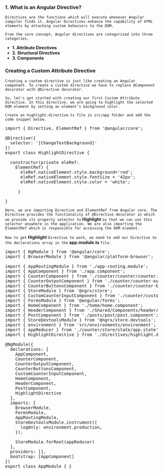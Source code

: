 ### 1. What is an Angular Directive?
`Directives are the functions which will execute whenever Angular compiler finds it. Angular Directives enhance the capability of HTML elements by attaching custom behaviors to the DOM.`

`From the core concept, Angular directives are categorized into three categories.`

- **1. Attribute Directives**
- **2. Structural Directives**
- **3. Components**

### Creating a Custom Attribute Directive
`Creating a custom directive is just like creating an Angular component. To create a custom directive we have to replace @Component decorator with @Directive decorator.`

`So, let's get started with creating our first Custom Attribute directive. In this directive, we are going to highlight the selected DOM element by setting an element’s background color.`

`Create an highlight.directive.ts file in src/app folder and add the code snippet below.`

<pre>
import { Directive, ElementRef } from '@angular/core';

@Directive({
  selector: '[ChangeTextBackground]'
})
export class HighlightDirective {

  constructor(private eleRef: 
    ElementRef) {
      eleRef.nativeElement.style.background='red';
      eleRef.nativeElement.style.fontSize = '42px';
      eleRef.nativeElement.style.color = 'white';

     }

}
</pre>

`Here, we are importing Directive and ElementRef from Angular core. The Directive provides the functionality of @Directive decorator in which we provide its property selector to` **Highlight** `so that we can use this selector anywhere in the application. We are also importing the ElementRef which is responsible for accessing the DOM element.`

`Now to get` **Highlight** `Directive to work, we need to add our Directive to the declarations array in the` **app.module.ts** `file.`

<pre>
import { NgModule } from '@angular/core';
import { BrowserModule } from '@angular/platform-browser';

import { AppRoutingModule } from './app-routing.module';
import { AppComponent } from './app.component';
import { CounterComponent } from './counter/counter/counter.component';
import { CounterOutputComponent } from './counter/counter-output/counter-output.component';
import { CounterButtonsComponent } from './counter/counter-buttons/counter-buttons.component';
import { StoreModule } from '@ngrx/store';
import { CustomCounterInputComponent } from './counter/custom-counter-input/custom-counter-input.component';
import { FormsModule } from '@angular/forms';
import { HomeComponent } from './home/home.component';
import { HeaderComponent } from './Shared/Components/header/header.component';
import { PostComponent } from './posts/post/post.component';
import { StoreDevtoolsModule } from '@ngrx/store-devtools';
import { environment } from 'src/environments/environment';
import { appReducer } from './counter/store/state/app.state';
import { HighlightDirective } from './directives/highlight.directive';

@NgModule({
  declarations: [
    AppComponent,
    CounterComponent,
    CounterOutputComponent,
    CounterButtonsComponent,
    CustomCounterInputComponent,
    HomeComponent,
    HeaderComponent,
    PostComponent,
    HighlightDirective
  ],
  imports: [
    BrowserModule,
    FormsModule,
    AppRoutingModule,
    StoreDevtoolsModule.instrument({
      logOnly: environment.production,
    }),
    
    StoreModule.forRoot(appReducer)
  ],
  providers: [],
  bootstrap: [AppComponent]
})
export class AppModule { }

</pre>
